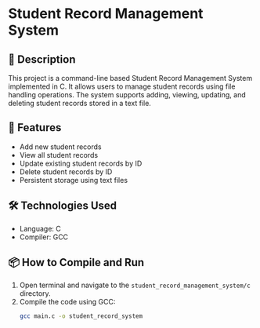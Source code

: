 # Student Record Management System

## 📝 Description
This project is a command-line based Student Record Management System implemented in C. It allows users to manage student records using file handling operations. The system supports adding, viewing, updating, and deleting student records stored in a text file.

## 🚀 Features
- Add new student records
- View all student records
- Update existing student records by ID
- Delete student records by ID
- Persistent storage using text files

## 🛠 Technologies Used
- Language: C
- Compiler: GCC

## 📦 How to Compile and Run
1. Open terminal and navigate to the `student_record_management_system/c` directory.
2. Compile the code using GCC:
   ```bash
   gcc main.c -o student_record_system
   ```
